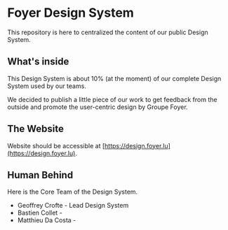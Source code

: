 # Foyer Design System

This repository is here to centralized the content of our public Design System.

## What's inside

This Design System is about 10% (at the moment) of our complete Design System used by our teams.

We decided to publish a little piece of our work to get feedback from the outside and promote the user-centric design by Groupe Foyer.

## The Website

Website should be accessible at [https://design.foyer.lu](https://design.foyer.lu).

## Human Behind

Here is the Core Team of the Design System.

* Geoffrey Crofte - Lead Design System
* Bastien Collet -
* Matthieu Da Costa -


